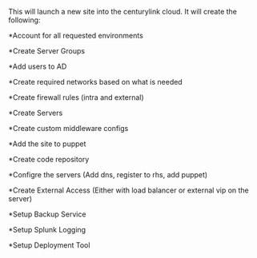 This will launch a new site into the centurylink cloud. It will create the following:

*Account for all requested environments

*Create Server Groups

*Add users to AD

*Create required networks based on what is needed

*Create firewall rules (intra and external)

*Create Servers

*Create custom middleware configs

*Add the site to puppet

*Create code repository

*Configre the servers (Add dns, register to rhs, add puppet)

*Create External Access (Either with load balancer or external vip on the server)

*Setup Backup Service

*Setup Splunk Logging

*Setup Deployment Tool
